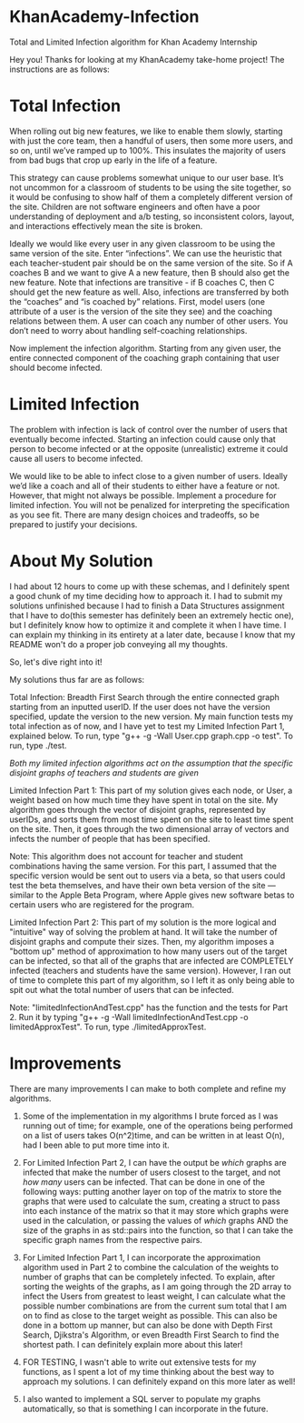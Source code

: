 # KhanAcademy-Infection
Total and Limited Infection algorithm for Khan Academy Internship

Hey you! Thanks for looking at my KhanAcademy take-home project!
The instructions are as follows:

# Total Infection
When rolling out big new features, we like to enable them slowly, starting with just the core team, then a handful of users, then some more users, and so on, until we’ve ramped up to 100%. This insulates the majority of users from bad bugs that crop up early in the life of a feature.


This strategy can cause problems somewhat unique to our user base. It’s not uncommon for a classroom of students to be using the site together, so it would be confusing to show half of them a completely different version of the site. Children are not software engineers and often have a poor understanding of deployment and a/b testing, so inconsistent colors, layout, and interactions effectively mean the site is broken.

Ideally we would like every user in any given classroom to be using the same version of the site. Enter “infections”. We can use the heuristic that each teacher-student pair should be on the same version of the site. So if A coaches B and we want to give A a new feature, then B should also get the new feature. Note that infections are transitive - if B coaches C, then C should get the new feature as well. Also, infections are transferred by both the “coaches” and “is coached by” relations.
First, model users (one attribute of a user is the version of the site they see) and the coaching relations between them. A user can coach any number of other users. You don’t need to worry about handling self-coaching relationships.

Now implement the infection algorithm. Starting from any given user, the entire connected component of the coaching graph containing that user should become infected.

# Limited Infection
The problem with infection is lack of control over the number of users that eventually become infected. Starting an infection could cause only that person to become infected or at the opposite (unrealistic) extreme it could cause all users to become infected.

We would like to be able to infect close to a given number of users. Ideally we’d like a coach and all of their students to either have a feature or not. However, that might not always be possible.
Implement a procedure for limited infection. You will not be penalized for interpreting the specification as you see fit. There are many design choices and tradeoffs, so be prepared to justify your decisions.

# About My Solution
I had about 12 hours to come up with these schemas, and I definitely spent a good chunk of my time deciding how to approach it. I had to submit my solutions unfinished because I had to finish a Data Structures assignment that I have to do(this semester has definitely been an extremely hectic one), but I definitely know how to optimize it and complete it when I have time. I can explain my thinking in its entirety at a later date, because I know that my README won't do a proper job conveying all my thoughts.

So, let's dive right into it!

My solutions thus far are as follows:

  Total Infection: Breadth First Search through the entire connected graph starting from an inputted userID. If the user does not have the version specified, update the version to the new version. My main function tests my total infection as of now, and I have yet to test my Limited Infection Part 1, explained below. To run, type "g++ -g -Wall User.cpp graph.cpp -o test". To run, type ./test.

  *Both my limited infection algorithms act on the assumption that the specific disjoint graphs of teachers and students are given*

  Limited Infection Part 1: This part of my solution gives each node, or User, a weight based on how much time they have spent in total on the site. My algorithm goes through the vector of disjoint graphs, represented by userIDs, and sorts them from most time spent on the site to least time spent on the site. Then, it goes through the two dimensional array of vectors and infects the number of people that has been specified.

  Note: This algorithm does not account for teacher and student combinations having the same version. For this part, I assumed that the specific version would be sent out to users via a beta, so that users could test the beta themselves, and have their own beta version of the site — similar to the Apple Beta Program, where Apple gives new software betas to certain users who are registered for the program.

  Limited Infection Part 2: This part of my solution is the more logical and "intuitive" way of solving the problem at hand. It will take the number of disjoint graphs and compute their sizes. Then, my algorithm imposes a "bottom up" method of approximation to how many users out of the target can be infected, so that all of the graphs that are infected are COMPLETELY infected (teachers and students have the same version). However, I ran out of time to complete this part of my algorithm, so I left it as only being able to spit out what the total number of users that can be infected.

  Note: "limitedInfectionAndTest.cpp" has the function and the tests for Part 2. Run it by typing "g++ -g -Wall limitedInfectionAndTest.cpp -o limitedApproxTest". To run, type ./limitedApproxTest.

# Improvements

  There are many improvements I can make to both complete and refine my algorithms.

  1. Some of the implementation in my algorithms I brute forced as I was running out of time; for example, one of the operations being performed on a list of users takes O(n^2)time, and can be written in at least O(n), had I been able to put more time into it.

  2. For Limited Infection Part 2, I can have the output be *which* graphs are infected that make the number of users closest to the target, and not *how many* users can be infected. That can be done in one of the following ways: putting another layer on top of the matrix to store the graphs that were used to calculate the sum, creating a struct to pass into each instance of the matrix so that it may store which graphs were used in the calculation, or passing the values of *which* graphs AND the size of the graphs in as std::pairs into the function, so that I can take the specific graph names from the respective pairs.

  3. For Limited Infection Part 1, I can incorporate the approximation algorithm used in Part 2 to combine the calculation of the weights to number of graphs that can be completely infected. To explain, after sorting the weights of the graphs, as I am going through the 2D array to infect the Users from greatest to least weight, I can calculate what the possible number combinations are from the current sum total that I am on to find as close to the target weight as possible. This can also be done in a bottom up manner, but can also be done with Depth First Search, Djikstra's Algorithm, or even Breadth First Search to find the shortest path. I can definitely explain more about this later!

  4. FOR TESTING, I wasn't able to write out extensive tests for my functions, as I spent a lot of my time thinking about the best way to approach my solutions. I can definitely expand on this more later as well!

  5. I also wanted to implement a SQL server to populate my graphs automatically, so that is something I can incorporate in the future.
